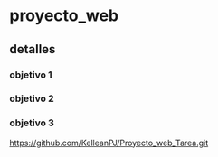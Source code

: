 # proyecto_web
## detalles
### objetivo 1
### objetivo 2
### objetivo 3


https://github.com/KelleanPJ/Proyecto_web_Tarea.git